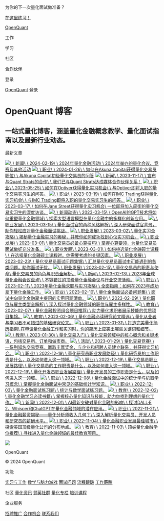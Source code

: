 为你的下一次量化面试做准备？

[在这里练习！](https://openquant.co/questions)

[OpenQuant](https://openquant.co/)

工作

学习

社区

[合作伙伴](https://openquant.co/partners)

登录

[OpenQuant](https://openquant.co/) 登录

# OpenQuant 博客

## 一站式量化博客，涵盖量化金融概念教学、量化面试指南以及最新行业动态。

最新文章

[![](https://openquant.co/blog-content/event.jpg)\\
\\
新闻\\
\\
2024-02-19\\
\\
2024年量化金融活动\\
\\
2024年举办的量化会议、竞赛及其他活动](https://openquant.co/blog/quantitative-finance-events-2024) [![](https://openquant.co/blog-content/akuna-capital.jpg)\\
\\
职业\\
\\
2024-01-26\\
\\
如何在Akuna Capital获得量化交易员职位\\
\\
与Akuna Capital初级量化交易员的问答](https://openquant.co/blog/how-to-land-a-quant-trader-job-at-akuna-capital) [![](https://openquant.co/blog-content/quant-strats.jpg)\\
\\
新闻\\
\\
2023-11-17\\
\\
宣布与Quant Strats的合作\\
\\
我们已与Quant Strats达成媒体合作伙伴关系！](https://openquant.co/blog/openquant-partners-with-quant-strats) [![](https://openquant.co/blog-content/optiver.jpg)\\
\\
职业\\
\\
2023-05-25\\
\\
如何在Optiver获得量化实习机会\\
\\
与Optiver即将入职的量化交易实习生的问答。](https://openquant.co/blog/how-to-land-a-quant-internship-at-optiver) [![](https://openquant.co/blog-content/imc-trading.jpg)\\
\\
职业\\
\\
2023-03-19\\
\\
如何在IMC Trading获得量化实习机会\\
\\
与IMC Trading即将入职的量化交易实习生的问答。](https://openquant.co/blog/how-to-land-a-quant-internship-at-imc-trading) [![](https://openquant.co/blog-content/jane-street.jpg)\\
\\
职业\\
\\
2023-03-17\\
\\
如何在Jane Street获得量化实习机会\\
一位即将加入简街的量化交易实习生的深度访谈。](https://openquant.co/blog/how-to-land-a-quant-internship-at-jane-street) [![](https://openquant.co/blog-content/ai.jpg)\\
\\
新闻动态\\
\\
2023-03-15\\
\\
OpenAI的GPT技术将如何重塑量化金融领域\\
\\
探索大型语言模型在量化金融中的多样化创新应用。](https://openquant.co/blog/gpt-quantitative-finance) [![](https://openquant.co/blog-content/manhattan.jpg)\\
\\
职业发展\\
\\
2023-03-15\\
\\
量化面试官的两种风格解析\\
\\
深入研究面试官背景，助你轻松应对量化金融面试挑战。](https://openquant.co/blog/types-of-quant-interviewers) [![](https://openquant.co/blog-content/intern.jpg)\\
\\
职业发展\\
\\
2023-03-02\\
\\
量化实习全攻略\\
\\
揭秘量化金融实习的奥秘，并教你如何成功找到心仪实习机会。](https://openquant.co/blog/quant-finance-internships) [![](https://openquant.co/blog-content/mental-math.jpg)\\
\\
职业发展\\
\\
2023-03-01\\
\\
量化交易员必备心算技巧\\
\\
掌握心算要领，为量化交易员面试做好充分准备。](https://openquant.co/blog/math-for-traders) [![](https://openquant.co/blog-content/university.jpg)\\
\\
职业发展\\
\\
2023-03-01\\
\\
如何挑选量化金融硕士课程\\
\\
在选择量化金融硕士课程时，你需要考虑的关键因素。](https://openquant.co/blog/quant-finance-masters-degree) [![](https://openquant.co/blog-content/interview-questions.jpg)\\
\\
职业发展\\
\\
2023-02-23\\
\\
量化交易员面试问题集锦\\
\\
汇总量化交易员面试中可能遇到的各类问题，助你面试无忧。](https://openquant.co/blog/quantitative-trader-interview-questions) [![](https://openquant.co/blog-content/stock-up.jpg)\\
\\
职业发展\\
\\
2023-02-15\\
\\
量化交易员的职责与使命\\
量化交易员的角色与职责全解析。](https://openquant.co/blog/quantitative-trader-job) [![](https://openquant.co/blog-content/conference.jpg)\\
\\
新闻\\
\\
2023-02-13\\
\\
2023年全球量化金融会议盘点\\
\\
不容错过的顶级量化金融会议与行业交流活动。](https://openquant.co/blog/quantitative-finance-conferences) [![](https://openquant.co/blog-content/road.jpg)\\
\\
职业\\
\\
2023-02-11\\
\\
2023年量化金融求职与实习攻略\\
\\
全面指南：如何在2023年成功拿下量化金融工作。](https://openquant.co/blog/how-to-get-a-quant-job-in-2023) [![](https://openquant.co/blog-content/office.jpg)\\
\\
职业\\
\\
2023-02-10\\
\\
量化金融面试必备问题集\\
\\
面试中向量化金融雇主提问的实用问题清单。](https://openquant.co/blog/questions-for-quant-employers) [![](https://openquant.co/blog-content/quant-employers.jpg)\\
\\
职业\\
\\
2023-02-09\\
\\
量化职位与雇主类型全解析\\
\\
深入探讨量化金融领域的职位与雇主多样性。](https://openquant.co/blog/quant-roles-and-employers) [![](https://openquant.co/blog-content/portfolio-projects.jpg)\\
\\
教育\\
\\
2023-02-07\\
\\
量化金融投资组合项目推荐\\
\\
助力量化求职者展示技能的优质项目集锦。](https://openquant.co/blog/quantitative-finance-portfolio-projects) [![](https://openquant.co/blog-content/research-paper.jpg)\\
\\
教育\\
\\
2023-02-06\\
\\
量化金融必读研究论文精选\\
\\
量化从业者与学习者不可错过的基础研究论文。](https://openquant.co/blog/research-papers-for-quants) [![](https://openquant.co/blog-content/resume.jpg)\\
\\
职业\\
\\
2023-01-31\\
\\
打造完美量化简历指南\\
在申请量化金融工作和实习时，你的简历上应突出哪些关键词和细节。](https://openquant.co/blog/writing-the-perfect-quant-resume) [![](https://openquant.co/blog-content/trading.jpg)\\
\\
教育\\
\\
2023-01-30\\
\\
量化交易入门\\
\\
量化交易领域中的核心概念和关键术语，包括交易所、订单和做市商。](https://openquant.co/blog/quant-trading-101) [![](https://openquant.co/blog-content/trading-competitions.jpg)\\
\\
活动\\
\\
2023-01-29\\
\\
量化交易竞赛\\
\\
一系列知名交易竞赛。赢取丰厚奖金，与企业和招聘人员建立联系，并获得实习机会。](https://openquant.co/blog/trading-competitions) [![](https://openquant.co/blog-content/researcher.jpg)\\
\\
职业\\
\\
2022-12-19\\
\\
量化研究员职业发展路径\\
\\
量化研究员的工作职责是什么，以及如何进入这一领域。](https://openquant.co/blog/quantitative-researcher-career) [![](https://openquant.co/blog-content/trader.jpg)\\
\\
职业\\
\\
2022-12-19\\
\\
量化交易员职业发展路径\\
\\
量化交易员的工作职责是什么，以及如何进入这一领域。](https://openquant.co/blog/quantitative-trader-career) [![](https://openquant.co/blog-content/developer.jpg)\\
\\
职业\\
\\
2022-12-19\\
\\
量化开发员职业发展路径\\
\\
量化开发员的工作职责是什么，以及如何进入这一领域。](https://openquant.co/blog/quantitative-developer-career) [![](https://openquant.co/blog-content/ml-quant.png)\\
\\
职业\\
\\
2022-12-08\\
\\
量化金融面试中的统计学与机器学习概念\\
\\
掌握量化金融面试中常见的基础统计学知识。](https://openquant.co/blog/statistics-and-ml-concepts-for-quant-finance-interview) [![](https://openquant.co/blog-content/trading.jpg)\\
\\
职业\\
\\
2022-12-03\\
\\
量化金融面试练习题\\
\\
统计与数学面试练习题。](https://openquant.co/blog/quantitative-finance-interview-questions) [![](https://openquant.co/blog-content/books.jpg)\\
\\
教育\\
\\
2022-12-02\\
\\
量化金融学习必读书籍\\
\\
掌握核心量化知识与技能，助力你找到理想的量化工作。](https://openquant.co/blog/best-books-for-quant-finance) [![](https://openquant.co/blog-content/openai.jpg)\\
\\
新闻\\
\\
2022-12-01\\
\\
AI最新突破对量化金融的影响\\
\\
探讨DALL·E 2、Whisper和ChatGPT在量化金融领域的潜在应用。](https://openquant.co/blog/ai-advancements-affect-quant-finance) [![](https://openquant.co/blog-content/money.jpg)\\
\\
职业\\
\\
2022-11-21\\
\\
量化金融薪资揭秘——量化分析师收入几何？\\
\\
深入解析量化交易员、开发人员和研究员的薪酬水平。](https://openquant.co/blog/how-much-money-do-quants-make) [![](https://openquant.co/blog-content/chicago.jpg)\\
\\
职业\\
\\
2022-11-04\\
\\
量化金融职业发展最佳城市\\
\\
探索美国顶级量化公司的分布地点。](https://openquant.co/blog/best-cities-for-quant-finance) [![](https://openquant.co/blog-content/harvard.jpg)\\
\\
教育\\
\\
2022-11-03\\
\\
顶尖量化金融学位推荐\\
\\
寻找进入量化金融领域的最佳教育项目。](https://openquant.co/blog/quant-finance-degrees)

![](https://openquant.co/favicon.ico)

OpenQuant

© 2024 OpenQuant

功能

[实习与工作](https://openquant.co/) [数学与脑力游戏](https://openquant.co/math-game) [面试问题](https://openquant.co/questions) [流程跟踪](https://openquant.co/process-tracking) [工作薪酬](https://openquant.co/salaries)

社区
[量化资讯](https://openquant.substack.com/) [领英社群](https://www.linkedin.com/company/open-quant) [量化专栏](https://openquant.co/blog) [培训课程](https://openquant.co/education)

企业服务

[招聘推广](https://openquant.co/employers) [合作机会](https://openquant.co/employers) [联系我们](mailto:info@openquant.co)

